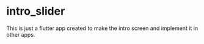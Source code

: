 # intro_slider
This is just a flutter app created to make the intro screen and implement it in other apps.
